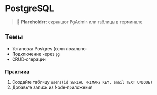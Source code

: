 # PostgreSQL

> 🚧 **Placeholder:** скриншот PgAdmin или таблицы в терминале.

## Темы
- Установка Postgres (если локально)
- Подключение через `pg`
- CRUD‑операции

### Практика
1. Создайте таблицу `users(id SERIAL PRIMARY KEY, email TEXT UNIQUE)`
2. Добавьте запись из Node‑приложения
